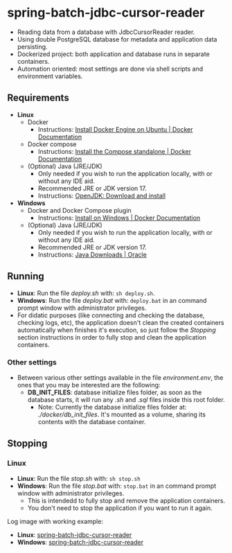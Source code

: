 # spring-batch-jdbc-cursor-reader
- Reading data from a database with JdbcCursorReader reader.
- Using double PostgreSQL database for metadata and application data persisting.
- Dockerized project: both application and database runs in separate containers.
- Automation oriented: most settings are done via shell scripts and environment variables.

## Requirements

- **Linux**
    - Docker
        - Instructions: [Install Docker Engine on Ubuntu | Docker Documentation](https://docs.docker.com/engine/install/ubuntu/)
    - Docker compose
        - Instructions: [Install the Compose standalone | Docker Documentation](https://docs.docker.com/compose/install/other/)
    - (Optional) Java (JRE/JDK)
        - Only needed if you wish to run the application locally, with or without any IDE aid.
        - Recommended JRE or JDK version 17.
        - Instructions: [OpenJDK: Download and install](https://openjdk.org/install/)
- **Windows**
    - Docker and Docker Compose plugin
        - Instructions: [Install on Windows | Docker Documentation](https://docs.docker.com/desktop/install/windows-install/)
    - (Optional) Java (JRE/JDK)
        - Only needed if you wish to run the application locally, with or without any IDE aid.
        - Recommended JRE or JDK version 17.
        - Instructions: [Java Downloads | Oracle](https://www.oracle.com/java/technologies/downloads/)

## Running

- **Linux**: Run the file *deploy.sh* with: `sh deploy.sh`.
- **Windows**: Run the file *deploy.bat* with: `deploy.bat` in an command prompt window with administrator privileges.
- For didatic purposes (like connecting and checking the database, checking logs, etc), the application doesn't clean the created containers automatically when finishes it's execution, so just follow the *Stopping* section instructions in order to fully stop and clean the application containers.

### Other settings
- Between various other settings available in the file *environment.env*, the ones that you may be interested are the following:
    - **DB_INIT_FILES**: database initialize files folder, as soon as the database starts, it will run any *.sh* and *.sql* files inside this root folder.
        - Note: Currently the database initialize files folder at: *./docker/db_init_files*. It's mounted as a volume, sharing its contents with the database container.

## Stopping

### Linux
- **Linux**: Run the file *stop.sh* with: `sh stop.sh`
- **Windows**: Run the file *stop.bat* with: `stop.bat` in an command prompt window with administrator privileges.
    - This is intendedd to fully stop and remove the application containers.
    - You don't need to stop the application if you want to run it again.

Log image with working example:
- **Linux**: [spring-batch-jdbc-cursor-reader](https://i.imgur.com/oo7F2UW.png)
- **Windows**: [spring-batch-jdbc-cursor-reader](https://i.imgur.com/d3ptTxS.png)

